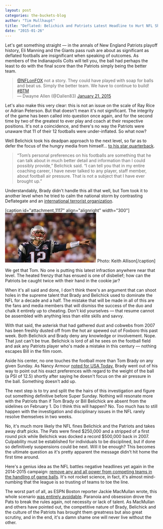 ```yaml
---
layout: post
categories: the-buckets-blog
author: "Tim Mullhaupt"
title: "Deflated: Belichick and Patriots Latest Headline to Hurt NFL Shield"
date: "2015-01-26"
---
```


Let's get something straight — in the annals of New England Patriots playoff history, Eli Manning and the Giants pass rush are about as significant as deflated footballs are insignificant when speaking of outcomes. As members of the Indianapolis Colts will tell you, the ball had perhaps the least to do with the final score than the Patriots simply being the better team.

<blockquote class="twitter-tweet" lang="en"><a href="https://twitter.com/NFLonFOX">@NFLonFOX</a> not a story. They could have played with soap for balls and beat us. Simply the better team. We have to continue to build! <a href="https://twitter.com/hashtag/BTM?src=hash">#BTM</a><div></div>— Dwayne Allen (@Dallen83) <a href="https://twitter.com/Dallen83/status/557793603700154369">January 21, 2015</a></blockquote>
<script src="//platform.twitter.com/widgets.js" async charset="utf-8"></script>

Let's also make this very clear: this is not an issue on the scale of Ray Rice or Adrian Peterson. But that doesn't mean it's not significant. The integrity of the game has been called into question once again, and for the second time by two of the greatest to ever play and coach at their respective positions. It's not a coincidence, and there's no way the Patriots were unaware that 11 of their 12 footballs were under-inflated. So what now?

Well Belichick took his deadpan approach to the next level, so far as to defer the focus of the hungry media from himself... [to his star quarterback](https://www.bostonglobe.com/sports/2015/01/22/bill-belichick-message-don-blame-for-deflategate/JjltLRRkse07jqkpQK4E9I/story.html).

> “Tom’s personal preferences on his footballs are something that he can talk about in much better detail and information than I could possibly provide,” Belichick said. “I can tell you that in my entire coaching career, I have never talked to any player, staff member, about football air pressure. That is not a subject that I have ever brought up.”

Understandably, Brady didn't handle this all that well, but Tom took it to another level when he tried to calm the national storm by contrasting Deflategate and an [international terrorist organization](http://www.msnbc.com/msnbc/tom-brady-deflate-gate-isnt-isis).

\[caption id="attachment\_1117" align="alignright" width="300"\][![Photo: Keith Allison](/img/Tom_Brady_8-28-09_Patriots-vs-Redskins-300x163.jpg)](http://www.thehighscreen.com/wp-content/uploads/2014/10/Tom_Brady_8-28-09_Patriots-vs-Redskins-e1422284029481.jpg) Photo: Keith Allison\[/caption\]

We get that Tom. No one is putting this latest infraction anywhere near that level. The heated frenzy that has ensued is one of disbelief; how can the Patriots be caught twice with their hand in the cookie jar?

When it's all said and done, I don't think there's an argument that can shoot holes in the supreme talent that Brady and Belichick used to dominate the NFL for a decade and a half. The mistake that will be made in all of this are the fans and media members that will dismiss the success of the duo and chalk it entirely up to cheating. Don't kid yourselves — that resume cannot be assembled with anything less than elite skills and savvy.

With that said, the asterisk that had gathered dust and cobwebs from 2007 has been freshly dusted off from the hot air spewed out of Foxboro this past week. Both Belichick and Brady deny any knowledge or involvement. Nope. That just can't be true. Belichick is lord of all he sees on the football field and ask any Patriots player who's made a mistake in this century — nothing escapes Bill in the film room.

Aside his center, no one touches the football more than Tom Brady on any given Sunday. As Nancy Armour [noted for USA Today](http://www.usatoday.com/story/sports/nfl/patriots/2015/01/22/bill-belichick-deflategate-response-tom-brady/22157165/), Brady went out of his way to point out his exact preferences with regard to the weight of the ball (a PSI of 12.5) shortly after saying he doesn't focus on the air pressure in the ball. Something doesn't add up.

The next step is to try and split the the hairs of this investigation and figure out something definitive before Super Sunday. Nothing will resonate more with the Patriots than if Tom Brady or Bill Belichick are absent from the sidelines on February 1. Do I think this will happen? No. Too much has to still happen with the investigation and disciplinary issues in the NFL rarely resolve themselves in two weeks.

No, it's much more likely the NFL fines Belichick and the Patriots and takes away draft picks. The Pats were fined $250,000 and a stripped of a first round pick while Belichick was docked a record $500,000 back in 2007. Culpability must be established for individuals to be disciplined, but if done so definitively suspensions could be next. Will it be enough? This becomes the ultimate question as it's pretty apparent the message didn't hit home the first time around.

Here's a genius idea as the NFL battles negative headlines yet again in the 2014-2015 campaign: [remove any and all power from competing teams in the handling of game balls](http://profootballtalk.nbcsports.com/2015/01/20/polian-says-all-balls-should-remain-in-custody-of-officials/). It's not rocket science, in fact, it's almost mind-numbing that the league is so trusting of teams to toe the line.

The worst part of all, as ESPN Boston reporter Jackie MacMullan wrote, this whole scenario [was entirely avoidable](http://espn.go.com/boston/nfl/story/_/id/12205179/if-allegations-prove-true-new-england-patriots-arrogance-consequences). Paranoia and obsession drove the Pats to break the rules again, not necessity or lack of talent. As MacMullan and others have pointed out, the competitive nature of Brady, Belichick and the culture of the Patriots has brought them greatness but also great scrutiny, and in the end, it's a damn shame one will never live without the other.

 